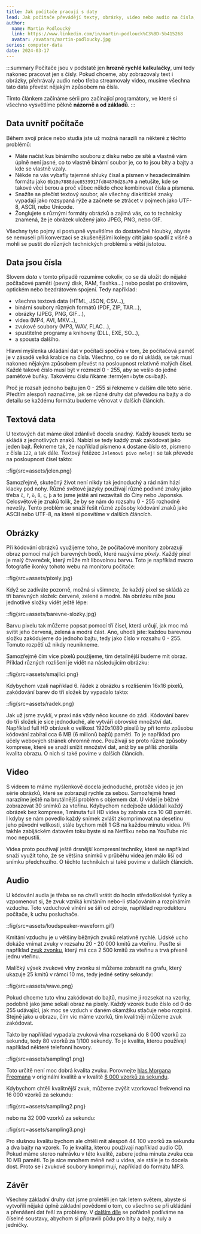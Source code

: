 ```yaml
---
title: Jak počítače pracují s daty
lead: Jak počítače převádějí texty, obrázky, video nebo audio na čísla, aby je mohly uložit do paměti nebo poslat po síti.
author:
  name: Martin Podloucký
  link: https://www.linkedin.com/in/martin-podlouck%C3%BD-5b415268
  avatar: /avatars/martin-podloucky.jpg
series: computer-data
date: 2024-03-17
---
```


:::summary
Počítače jsou v podstatě jen **hrozně rychlé kalkulačky**, umí tedy nakonec pracovat jen s čísly. Pokud chceme, aby zobrazovaly text i obrázky, přehrávaly audio nebo třeba streamovaly video, musíme všechna tato data převést nějakým způsobem na čísla. 

Tímto článkem začínáme sérii pro začínající programátory, ve které si všechno vysvětlíme pěkně **názorně a od základů**.
:::

## Data uvnitř počítače

Během svojí práce nebo studia jste už možná narazili na některé z těchto problémů:

- Máte načíst kus binárního souboru z disku nebo ze sítě a vlastně vám úplně není jasné, co to vlastně binární soubor je, co to jsou bity a bajty a kde se vlastně vzaly.
- Někde na vás vybafly tajemné shluky čísal a písmen v hexadecimálním formátu jako `0b10e7888dee8539917fd84870d28a70` a netušíte, kde se takové věci berou a proč vůbec někdo chce kombinovat čísla a písmena.
- Snažíte se přečíst textový soubor, ale všechny diakritické znaky vypadají jako rozsypaná rýže a začnete se ztrácet v pojmech jako UTF-8, ASCII, nebo Unicode.
- Žonglujete s různými formáty obrázků a zajímá vás, co to technicky znamená, že je obrázek uložený jako JPEG, PNG, nebo GIF.

Všechny tyto pojmy si postupně vysvětlíme do dostatečné hloubky, abyste se nemuseli při konverzaci se zkušenějšími kolegy cítit jako spadlí z višně a mohli se pustit do různých technických problémů s větší jistotou.

## Data jsou čísla

Slovem _data_ v tomto případě rozumíme cokoliv, co se dá uložit do nějaké počítačové paměti (pevný disk, RAM, flashka...) nebo poslat po drátovém, optickém nebo bezdrátovém spojení. Tedy například:

- všechna textová data (HTML, JSON, CSV...),
- binární soubory různých formátů (PDF, ZIP, TAR...),
- obrázky (JPEG, PNG, GIF...),
- videa (MP4, AVI, MKV...),
- zvukové soubory (MP3, WAV, FLAC...),
- spustitelné programy a knihovny (DLL, EXE, SO...),
- a spousta dalšího.

Hlavní myšlenka ukládání dat v počítači spočívá v tom, že počítačová paměť je v zásadě velká krabice na čísla. Všechno, co se do ní ukládá, se tak musí nakonec nějakým způsobem převést na posloupnost relativně malých čísel. Každé takové číslo musí být v rozmezí 0&nbsp;-&nbsp;255, aby se vešlo do jedné paměťové buňky. Takovému číslu říkáme :term{en=byte cs=bajt}.

Proč je rozsah jednoho bajtu jen 0&nbsp;-&nbsp;255 si řekneme v dalším díle této série. Předtím alespoň naznačíme, jak se různé druhy dat převedou na bajty a do detailu se každému formátu budeme věnovat v dalších článcích.

## Textová data

U textových dat máme úkol zdánlivě docela snadný. Každý kousek textu se skládá z jednotlivých znaků. Nabízí se tedy každý znak zakódovat jako jeden bajt. Řekneme tak, že například písmeno `A` dostane číslo `65`, písmeno `z` čísla `122`, a tak dále. Textový řetězec `Jelenovi pivo nelej!` se tak převede na posloupnost čísel takto:

::fig{src=assets/jelen.png}

Samozřejmě, skutečný život není nikdy tak jednoduchý a rád nám hází klacky pod nohy. Různé světové jazyky používají různé podivné znaky jako třeba `č`, `ř`, `ö`, `ß`, `ç`, `þ` a to jsme ještě ani nezavítali do Číny nebo Japonska. Celosvětově je znaků tolik, že by se nám do rozsahu 0 - 255 rozhodně nevešly. Tento problém se snaží řešit různé způsoby kódování znaků jako ASCII nebo UTF-8, na které si posvítíme v dalších článcích.

## Obrázky

Při kódování obrázků využijeme toho, že počítačové monitory zobrazují obraz pomocí malých barevných bodů, které nazýváme _pixely_. Každý pixel je malý čtvereček, který může mít libovolnou barvu. Toto je například macro fotografie ikonky tohoto webu na monitoru počítače:

::fig{src=assets/pixely.jpg}

Když se zadíváte pozorně, možná si všimnete, že každý pixel se skládá ze tří barevných složek: červené, zelené a modré. Na obrázku níže jsou jednotlivé složky vidět ještě lépe:

::fig{src=assets/barevne-slozky.jpg}

Barvu pixelu tak můžeme popsat pomocí tří čísel, která určují, jak moc má svítit jeho červená, zelená a modrá část. Ano, uhodli jste: každou barevnou složku zakódujeme do jednoho bajtu, tedy jako číslo v rozsahu 0&nbsp;-&nbsp;255. Tomuto rozpětí už nikdy neunikneme.

Samozřejmě čím více pixelů použijeme, tím detailnější budeme mít obraz. Příklad různých rozlišení je vidět na následujícím obrázku:

::fig{src=assets/smajlici.png}

Kdybychom vzali například 6.&nbsp;řádek z obrázku s rozlišením 16x16 pixelů, zakódování barev do tří složek by vypadalo takto:

::fig{src=assets/radek.png}

Jak už jsme zvyklí, v praxi nás vždy něco kousne do zádi. Kódování barev do tří složek je sice jednoduché, ale vytváří obrovské množství dat. Například full HD obrázek o velikost 1920x1080 pixelů by při tomto způsobu kódování zabíral cca 6&nbsp;MB (6 milionů bajtů) paměti. To je například pro účely webových stránek ohromně moc. Používají se proto různé způsoby komprese, které se snaží snížit množství dat, aniž by se příliš zhoršila kvalita obrazu. O nich si také povíme v dalších článcích.

## Video

S videem to máme myšlenkově docela jednoduché, protože video je jen série obrázků, které se zobrazují rychle za sebou. Samozřejmě hned narazíme ještě na brutálnější problém s objemem dat. U videí je běžné zobrazovat 30 snímků za vteřinu. Kdybychom nedejbože ukládali každý obrázek bez komprese, 1&nbsp;minuta full HD videa by zabrala cca 10&nbsp;GB paměti. I kdyby se nám povedlo každý snímek zvlášt zkomprimovat na desetinu jeho původní velikosti, stále bychom měli 1&nbsp;GB na každou minutu videa. Při takhle zabijáckém datovém toku byste si na Netflixu nebo na YouTube nic moc nepustili.

Videa proto používají ještě drsnější kompresní techniky, které se například snaží využít toho, že se většina snímků v průběhu videa jen málo liší od snímku předchozího. O těchto technikách si také povíme v dalších článcích.

## Audio

U kódování audia je třeba se na chvíli vrátit do hodin středoškolské fyziky a vzpomenout si, že zvuk vzniká kmitáním nebo-li stlačováním a rozpínámím vzduchu. Toto vzduchové vlnění se šíří od zdroje, například reproduktoru počítače, k uchu posluchače.

::fig{src=assets/loudspeaker-waveform.gif}

Kmitání vzduchu je u většiny běžných zvuků relativně rychlé. Lidské ucho dokáže vnímat zvuky v rozsahu 20 - 20&nbsp;000 kmitů za vteřinu. Pusťte si například [zvuk zvonku](assets/ding.mp3), který má cca 2&nbsp;500 kmitů za vteřinu a trvá přesně jednu vteřinu.

Malíčký výsek zvukové vlny zvonku si můžeme zobrazit na grafu, který ukazuje 25 kmitů v rámci 10&nbsp;ms, tedy jedné setiny sekundy:

::fig{src=assets/wave.png}

Pokud chceme tuto vlnu zakódovat do bajtů, musíme ji rozsekat na vzorky, podobně jako jsme sekali obraz na pixely. Každý vzorek bude číslo od 0 do 255 udávající, jak moc se vzduch v daném okamžiku stlačuje nebo rozpíná. Stejně jako u obrazu, čím víc máme vzorků, tím kvalitněji můžeme zvuk zakódovat.

Takto by například vypadala zvuková vlna rozsekaná do 8&nbsp;000 vzorků za sekundu, tedy 80 vzorků za 1/100 sekundy. To je kvalita, kterou používají například některé telefonní hovory.

::fig{src=assets/sampling1.png}

Toto určitě není moc dobrá kvalita zvuku. Porovnejte [hlas Morgana Freemana](assets/freeman.mp3) v originální kvalitě a v kvalitě [8&nbsp;000 vzorků za sekundu](assets/freeman2.mp3).

Kdybychom chtěli kvalitnější zvuk, můžeme zvýšit vzorkovací frekvenci na 16&nbsp;000 vzorků za sekundu:

::fig{src=assets/sampling2.png}

nebo na 32&nbsp;000 vzorků za sekundu:

::fig{src=assets/sampling3.png}

Pro slušnou kvalitu bychom ale chtěli mít alespoň 44&nbsp;100 vzorků za sekundu a dva bajty na vzorek. To je kvalita, kterou používají například audio&nbsp;CD. Pokud máme stereo nahrávku v této kvalitě, zabere jedna minuta zvuku cca 10&nbsp;MB paměti. To je sice mnohem méně než u videa, ale stále je to docela dost. Proto se i zvukové soubory komprimují, například do formátu MP3.

## Závěr

Všechny základní druhy dat jsme proletěli jen tak letem světem, abyste si vytvořili nějaké úplně základní povědomí o tom, co všechno se při ukládání a přenášení dat řeší za problémy. V [dalším díle](/blog/clanky/ciselne-soustavy) se pořádně podíváme na číselné soustavy, abychom si připravili půdu pro bity a bajty, nuly a jedničky.

